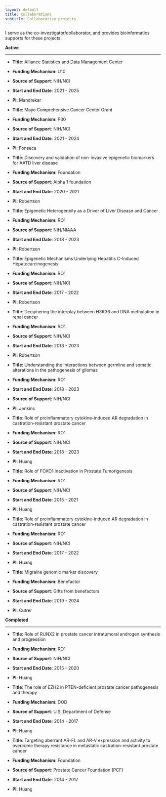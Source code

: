 ```yaml
---
layout: default
title: Collaborations
subtitle: Collaborative projects
---
```


I serve as the co-investigator/collaborator, and provides bioinformatics supports for these projects:

**Active**

---

- **Title**: Alliance Statistics and Data Management Center
- **Funding Mechanism**: U10
- **Source of Support**: NIH/NCI
- **Start and End Date**: 2021 \- 2025
- **PI**: Mandrekar

- **Title**: Mayo Comprehensive Cancer Center Grant
- **Funding Mechanism**: P30
- **Source of Support**: NIH/NCI
- **Start and End Date**: 2021 \- 2024
- **PI**: Fonseca

- **Title**: Discovery and validation of non-invasive epigenetic biomarkers for AATD liver disease
- **Funding Mechanism**: Foundation
- **Source of Support**: Alpha 1 foundation
- **Start and End Date**: 2020 \- 2021
- **PI**: Robertson

- **Title**: Epigenetic Heterogeneity as a Driver of Liver Disease and Cancer
- **Funding Mechanism**: RO1
- **Source of Support**: NIH/NIAAA
- **Start and End Date**: 2018 \- 2023
- **PI**: Robertson

- **Title**: Epigenetic Mechanisms Underlying Hepatitis C-Induced Hepatocarcinogenesis
- **Funding Mechanism**: RO1
- **Source of Support**: NIH/NCI
- **Start and End Date**: 2017 \- 2022
- **PI**: Robertson

- **Title**: Deciphering the interplay between H3K36 and DNA methylation in renal cancer
- **Funding Mechanism**: RO1
- **Source of Support**: NIH/NCI
- **Start and End Date**: 2018 \- 2023
- **PI**: Robertson

- **Title**: Understanding the interactions between germline and somatic alterations in the pathogenesis of gliomas
- **Funding Mechanism**: RO1
- **Start and End Date**: 2018 \- 2023
- **Source of Support**: NIH/NCI
- **PI**: Jenkins

- **Title**: Role of proinflammatory cytokine-induced AR degradation in castration-resistant prostate cancer
- **Funding Mechanism**: RO1
- **Source of Support**: NIH/NCI
- **Start and End Date**: 2018 \- 2023
- **PI**: Huang

- **Title**: Role of FOXO1 Inactivation in Prostate Tumorigenesis
- **Funding Mechanism**: RO1
- **Source of Support**: NIH/NCI
- **Start and End Date**: 2015 \- 2021
- **PI**: Huang

- **Title**: Role of proinflammatory cytokine-induced AR degradation in castration-resistant prostate cancer
- **Funding Mechanism**: RO1
- **Source of Support**: NIH/NCI
- **Start and End Date**: 2017 \- 2022
- **PI**: Huang

- **Title**: Migraine genomic marker discovery
- **Funding Mechanism**: Benefactor
- **Source of Support**:  Gifts from benefactors
- **Start and End Date**: 2019 - 2024
- **PI**: Cutrer

**Completed**

---

- **Title**: Role of RUNX2 in prostate cancer intratumoral androgen synthesis and progression
- **Funding Mechanism**: RO1
- **Source of Support**: NIH/NCI
- **Start and End Date**: 2015 \- 2020
- **PI**: Huang

- **Title**: The role of EZH2 in PTEN-deficient prostate cancer pathogenesis and therapy
- **Funding Mechanism**: DOD
- **Source of Support**: U.S. Department of Defense
- **Start and End Date**: 2014 \- 2017
- **PI**: Huang

- **Title**: Targeting aberrant AR-FL and AR-V expression and activity to overcome therapy resistance in metastatic castration-resistant prostate cancer
- **Funding Mechanism**: Foundation
- **Source of Support**: Prostate Cancer Foundation (PCF)
- **Start and End Date**: 2014 \- 2017
- **PI**: Huang




